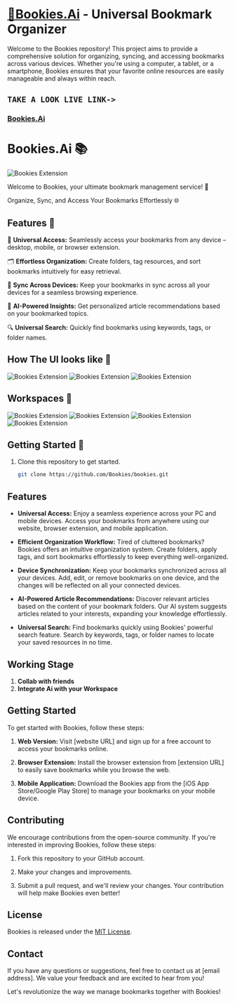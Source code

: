 # [🧠Bookies.Ai](https://bookies-ai.vercel.app/) - Universal Bookmark Organizer

Welcome to the Bookies repository! This project aims to provide a comprehensive solution for organizing, syncing, and accessing bookmarks across various devices. Whether you're using a computer, a tablet, or a smartphone, Bookies ensures that your favorite online resources are easily manageable and always within reach.
## ```TAKE A LOOK LIVE LINK->```
### [Bookies.Ai](https://bookies-ai.vercel.app/)
# Bookies.Ai 📚
![Bookies Extension](https://drive.google.com/uc?id=1cA0_o63Rj9dIcQOvYapmHpqe9JOjqjPR)

Welcome to Bookies, your ultimate bookmark management service! 🚀

Organize, Sync, and Access Your Bookmarks Effortlessly 🌐

## Features 🌟

📱 **Universal Access:** Seamlessly access your bookmarks from any device – desktop, mobile, or browser extension.

🗂️ **Effortless Organization:** Create folders, tag resources, and sort bookmarks intuitively for easy retrieval.

🔄 **Sync Across Devices:** Keep your bookmarks in sync across all your devices for a seamless browsing experience.

🧠 **AI-Powered Insights:** Get personalized article recommendations based on your bookmarked topics.

🔍 **Universal Search:** Quickly find bookmarks using keywords, tags, or folder names.

## How The UI looks like  🚀
![Bookies Extension](https://drive.google.com/uc?id=1Kl9gO3wFwAC2SyCgaDMPD_LG9j9pcRWy)
![Bookies Extension](https://drive.google.com/uc?id=1R9rVY3PgYPElCg9EVuePmTUCg0340etT)
![Bookies Extension](https://drive.google.com/uc?id=1_zJVPHSGYn7IGRu90hKjrHsK4dtd6VcO)
## Workspaces 🚀
![Bookies Extension](https://drive.google.com/uc?id=1lgXFyGelvR4F5tX5JEH2A1vfxjsfXGTa)
![Bookies Extension](https://drive.google.com/uc?id=14wKNLRqGjv4jd113LMYjgb_pjl_TBU5_)
![Bookies Extension](https://drive.google.com/uc?id=1vmDBSZxgCQ1Mo_wJBcOmud2pFWn-vtno)
![Bookies Extension](https://drive.google.com/uc?id=19z1plg5u0Uzs_-p2si_rKrrIAZWp3UT8)
## Getting Started 🚀

1. Clone this repository to get started.
   
   ```bash
   git clone https://github.com/Bookies/bookies.git


## Features

- **Universal Access:** Enjoy a seamless experience across your PC and mobile devices. Access your bookmarks from anywhere using our website, browser extension, and mobile application.

- **Efficient Organization Workflow:** Tired of cluttered bookmarks? Bookies offers an intuitive organization system. Create folders, apply tags, and sort bookmarks effortlessly to keep everything well-organized.

- **Device Synchronization:** Keep your bookmarks synchronized across all your devices. Add, edit, or remove bookmarks on one device, and the changes will be reflected on all your connected devices.

- **AI-Powered Article Recommendations:** Discover relevant articles based on the content of your bookmark folders. Our AI system suggests articles related to your interests, expanding your knowledge effortlessly.

- **Universal Search:** Find bookmarks quickly using Bookies' powerful search feature. Search by keywords, tags, or folder names to locate your saved resources in no time.

## Working Stage
1. **Collab with friends** 
2. **Integrate Ai with your Workspace** 
## Getting Started

To get started with Bookies, follow these steps:

1. **Web Version:** Visit [website URL] and sign up for a free account to access your bookmarks online.

2. **Browser Extension:** Install the browser extension from [extension URL] to easily save bookmarks while you browse the web.

3. **Mobile Application:** Download the Bookies app from the [iOS App Store/Google Play Store] to manage your bookmarks on your mobile device.

## Contributing

We encourage contributions from the open-source community. If you're interested in improving Bookies, follow these steps:

1. Fork this repository to your GitHub account.

2. Make your changes and improvements.

3. Submit a pull request, and we'll review your changes. Your contribution will help make Bookies even better!

## License

Bookies is released under the [MIT License](LICENSE.md).

## Contact

If you have any questions or suggestions, feel free to contact us at [email address]. We value your feedback and are excited to hear from you!

Let's revolutionize the way we manage bookmarks together with Bookies!

